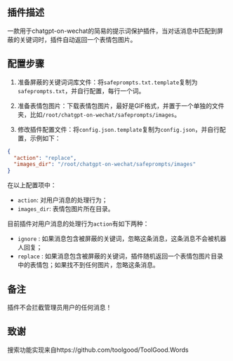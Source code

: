 ## 插件描述

一款用于chatgpt-on-wechat的简易的提示词保护插件，当对话消息中匹配到屏蔽的关键词时，插件自动返回一个表情包图片。

## 配置步骤

1. 准备屏蔽的关键词词库文件：将`safeprompts.txt.template`复制为`safeprompts.txt`，并自行配置，每行一个词。

2. 准备表情包图片：下载表情包图片，最好是GIF格式，并置于一个单独的文件夹，比如`/root/chatgpt-on-wechat/safeprompts/images`。

3. 修改插件配置文件：将`config.json.template`复制为`config.json`，并自行配置，示例如下：

```json
{
  "action": "replace",
  "images_dir": "/root/chatgpt-on-wechat/safeprompts/images"
}
```

在以上配置项中：

- `action`: 对用户消息的处理行为；
- `images_dir`: 表情包图片所在目录。

目前插件对用户消息的处理行为`action`有如下两种：

- `ignore` : 如果消息包含被屏蔽的关键词，忽略这条消息，这条消息不会被机器人回复；
- `replace` : 如果消息包含被屏蔽的关键词，插件随机返回一个表情包图片目录中的表情包；如果找不到任何图片，忽略这条消息。

## 备注

插件不会拦截管理员用户的任何消息！

## 致谢

搜索功能实现来自https://github.com/toolgood/ToolGood.Words